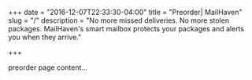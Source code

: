 +++
date = "2016-12-07T22:33:30-04:00"
title = "Preorder| MailHaven"
slug = "/"
description = "No more missed deliveries. No more stolen packages. MailHaven's smart mailbox protects your packages and alerts you when they arrive."

+++

preorder page content...
